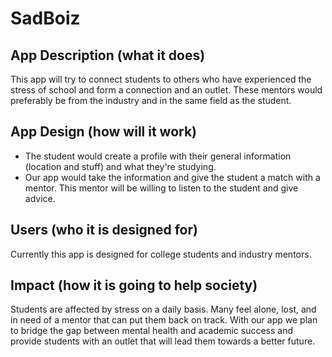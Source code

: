 # SadBoiz

## App Description (what it does) 
This app will try to connect students to others who have experienced the stress of school and form a connection and an outlet. These mentors would preferably be from the industry and in the same field as the student.
## App Design (how will it work) 
* The student would create a profile with their general information (location and stuff) and what they're studying.
* Our app would take the information and give the student a match with a mentor. This mentor will be willing to listen to the student and give advice.
## Users (who it is designed for)
Currently this app is designed for college students and industry mentors.
## Impact (how it is going to help society)
Students are affected by stress on a daily basis. Many feel alone, lost, and in need of a mentor that can put them back on track. With our app we plan to bridge the gap between mental health and academic success and provide students with an outlet that will lead them towards a better future. 
